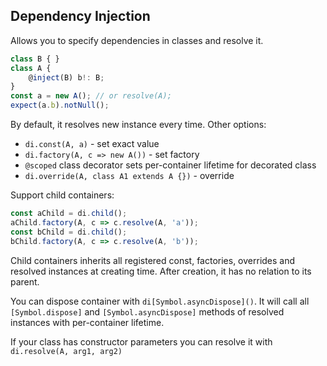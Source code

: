 ## Dependency Injection

Allows you to specify dependencies in classes and resolve it.

```typescript
class B { }
class A {
	@inject(B) b!: B;
}
const a = new A(); // or resolve(A);
expect(a.b).notNull(); 
```
By default, it resolves new instance every time. Other options: 
* `di.const(A, a)` - set exact value
* `di.factory(A, c => new A())` - set factory
* `@scoped` class decorator sets per-container lifetime for decorated class
* `di.override(A, class A1 extends A {})` - override 

Support child containers:
```typescript
const aChild = di.child();
aChild.factory(A, c => c.resolve(A, 'a'));
const bChild = di.child();
bChild.factory(A, c => c.resolve(A, 'b'));
```
Child containers inherits all registered const, factories, overrides and resolved instances at creating time. After creation, it has no relation to its parent.

You can dispose container with `di[Symbol.asyncDispose]()`. It will call all `[Symbol.dispose]` and `[Symbol.asyncDispose]` methods of resolved instances with per-container lifetime.

If your class has constructor parameters you can resolve it with `di.resolve(A, arg1, arg2)`